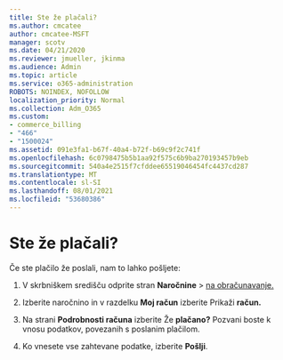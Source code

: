 ```yaml
---
title: Ste že plačali?
ms.author: cmcatee
author: cmcatee-MSFT
manager: scotv
ms.date: 04/21/2020
ms.reviewer: jmueller, jkinma
ms.audience: Admin
ms.topic: article
ms.service: o365-administration
ROBOTS: NOINDEX, NOFOLLOW
localization_priority: Normal
ms.collection: Adm_O365
ms.custom:
- commerce_billing
- "466"
- "1500024"
ms.assetid: 091e3fa1-b67f-40a4-b72f-b69c9f2c741f
ms.openlocfilehash: 6c0798475b5b1aa92f575c6b9ba270193457b9eb
ms.sourcegitcommit: 540a4e2515f7cfddee65519046454fc4437cd287
ms.translationtype: MT
ms.contentlocale: sl-SI
ms.lasthandoff: 08/01/2021
ms.locfileid: "53680386"
---
```

# <a name="already-paid"></a>Ste že plačali?

Če ste plačilo že poslali, nam to lahko pošljete:
  
1. V skrbniškem središču odprite stran **Naročnine** \> [na obračunavanje.](https://go.microsoft.com/fwlink/p/?linkid=842054)

2. Izberite naročnino in v razdelku **Moj račun** izberite Prikaži **račun.**

3. Na strani **Podrobnosti računa** izberite Že **plačano?** Pozvani boste k vnosu podatkov, povezanih s poslanim plačilom.

4. Ko vnesete vse zahtevane podatke, izberite **Pošlji**.
